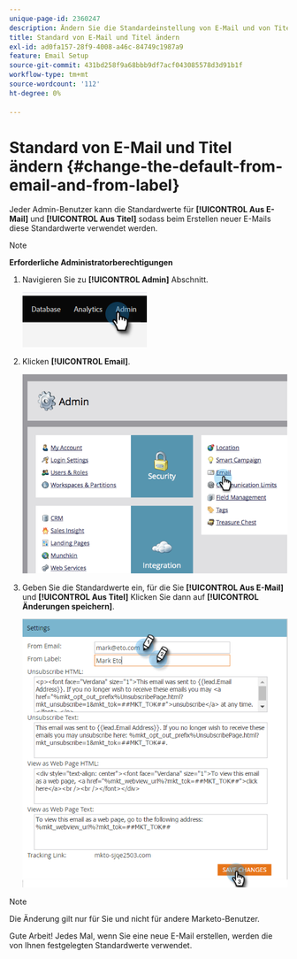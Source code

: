 ```yaml
---
unique-page-id: 2360247
description: Ändern Sie die Standardeinstellung von E-Mail und von Titel - Marketo Docs - Produktdokumentation
title: Standard von E-Mail und Titel ändern
exl-id: ad0fa157-28f9-4008-a46c-84749c1987a9
feature: Email Setup
source-git-commit: 431bd258f9a68bbb9df7acf043085578d3d91b1f
workflow-type: tm+mt
source-wordcount: '112'
ht-degree: 0%

---
```


# Standard von E-Mail und Titel ändern {#change-the-default-from-email-and-from-label}

Jeder Admin-Benutzer kann die Standardwerte für **[!UICONTROL Aus E-Mail]** und **[!UICONTROL Aus Titel]** sodass beim Erstellen neuer E-Mails diese Standardwerte verwendet werden.

>[!NOTE]
>
>**Erforderliche Administratorberechtigungen**

1. Navigieren Sie zu **[!UICONTROL Admin]** Abschnitt.

   ![](assets/change-the-default-from-email-and-from-label-1.png)

1. Klicken **[!UICONTROL Email]**.

   ![](assets/change-the-default-from-email-and-from-label-2.png)

1. Geben Sie die Standardwerte ein, für die Sie **[!UICONTROL Aus E-Mail]** und **[!UICONTROL Aus Titel]** Klicken Sie dann auf **[!UICONTROL Änderungen speichern]**.

   ![](assets/change-the-default-from-email-and-from-label-3.png)

>[!NOTE]
>
>Die Änderung gilt nur für Sie und nicht für andere Marketo-Benutzer.

Gute Arbeit! Jedes Mal, wenn Sie eine neue E-Mail erstellen, werden die von Ihnen festgelegten Standardwerte verwendet.
